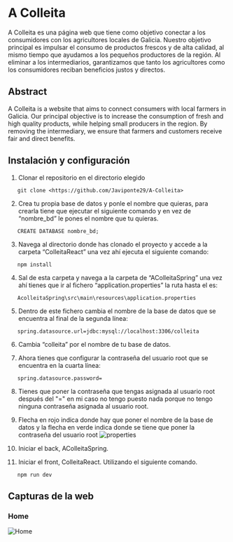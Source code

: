 # A Colleita
A Colleita es una página web que tiene como objetivo conectar a los consumidores con los agricultores locales de Galicia. Nuestro objetivo principal es impulsar el consumo de productos frescos y de alta calidad, al mismo tiempo que ayudamos a los pequeños productores de la región. Al eliminar a los intermediarios, garantizamos que tanto los agricultores como los consumidores reciban beneficios justos y directos.
## Abstract
A Colleita is a website that aims to connect consumers with local farmers in Galicia. Our  principal objective is to increase the consumption of fresh and high quality products, while helping small producers in the region. By removing the intermediary, we ensure that farmers and customers receive fair and direct benefits.
## Instalación y configuración
1. Clonar el repositorio en el directorio elegido
 ```
    git clone <https://github.com/Javiponte29/A-Colleita>
 ```
2. Crea tu propia base de datos y ponle el nombre que quieras, para crearla tiene que ejecutar el siguiente comando y en vez de “nombre_bd” le pones el nombre que tu quieras.
 ```
    CREATE DATABASE nombre_bd;
 ```
3. Navega al directorio donde has clonado el proyecto y accede a la carpeta  “ColleitaReact” una vez ahí ejecuta el siguiente comando:
 ```
    npm install
 ```
 4. Sal de esta carpeta y navega a la carpeta de “AColleitaSpring” una vez ahí tienes que ir al fichero “application.properties” la ruta hasta el es:
 ```
    AcolleitaSpring\src\main\resources\application.properties
 ```
 5. Dentro de este fichero cambia el nombre de la base de datos que se encuentra al final de la segunda línea:
 ```
    spring.datasource.url=jdbc:mysql://localhost:3306/colleita
 ```
 6. Cambia “colleita” por el nombre de tu base de datos.

 7. Ahora tienes que configurar la contraseña del usuario root que se encuentra en la cuarta línea:
 ```
    spring.datasource.password= 
 ```
 8. Tienes que poner la contraseña que tengas asignada al usuario root después del "=" en mi caso no tengo puesto nada porque no tengo ninguna contraseña asignada al usuario root.

 9. Flecha en rojo indica donde hay que poner el nombre de la base de datos y la flecha en verde indica donde se tiene que poner la contraseña del usuario root
     ![properties](https://github.com/Javiponte29/A-Colleita/assets/116550466/eae09114-7b8c-4d80-b953-5d50bea90799)


 11. Iniciar el back, AColleitaSpring.

 12. Iniciar el front, ColleitaReact. Utilizando el siguiente comando.
 ```
    npm run dev
 ```
## Capturas de la web
### Home
![Home](https://github.com/Javiponte29/A-Colleita/assets/116550466/b661e170-b276-492e-85cc-75c21593e012)

